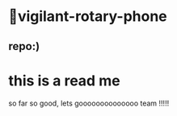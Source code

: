 # 👋vigilant-rotary-phone
## repo:)
# this is a read me 
so far so good, lets goooooooooooooo team !!!!!

